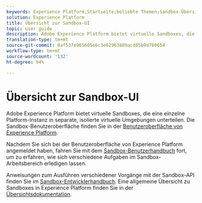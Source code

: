 ```yaml
---
keywords: Experience Platform;Startseite;beliebte Themen;Sandbox-Übersicht
solution: Experience Platform
title: Übersicht zur Sandbox-UI
topic: user guide
description: Adobe Experience Platform bietet virtuelle Sandboxes, die eine einzelne Platform-Instanz in separate, isolierte virtuelle Umgebungen unterteilen. Die Sandbox-Benutzeroberfläche finden Sie in der Benutzeroberfläche von Experience Platform.
translation-type: tm+mt
source-git-commit: 0af537e965605e6c3e02963889acd85b9d780654
workflow-type: tm+mt
source-wordcount: '132'
ht-degree: 94%

---
```



# Übersicht zur Sandbox-UI


Adobe Experience Platform bietet virtuelle Sandboxes, die eine einzelne Platform-Instanz in separate, isolierte virtuelle Umgebungen unterteilen. Die Sandbox-Benutzeroberfläche finden Sie in der [Benutzeroberfläche von Experience Platform](https://platform.adobe.com).

Nachdem Sie sich bei der Benutzeroberfläche von Experience Platform angemeldet haben, fahren Sie mit dem [Sandbox-Benutzerhandbuch](user-guide.md) fort, um zu erfahren, wie sich verschiedene Aufgaben im Sandbox-Arbeitsbereich erledigen lassen.

Anweisungen zum Ausführen verschiedener Vorgänge mit der Sandbox-API finden Sie im [Sandbox-Entwicklerhandbuch](../api/getting-started.md). Eine allgemeine Übersicht zu Sandboxes in Experience Platform finden Sie in der [Übersichtsdokumentation](../home.md).

